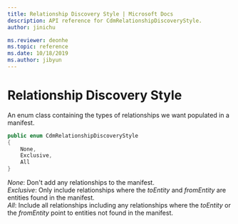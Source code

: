 ```yaml
---
title: Relationship Discovery Style | Microsoft Docs
description: API reference for CdmRelationshipDiscoveryStyle.
author: jinichu

ms.reviewer: deonhe 
ms.topic: reference 
ms.date: 10/18/2019
ms.author: jibyun
---
```


# Relationship Discovery Style

An enum class containing the types of relationships we want populated in a manifest. 

```csharp
public enum CdmRelationshipDiscoveryStyle
{
    None,       
    Exclusive,       
    All         
}               
```

*None*: Don't add any relationships to the manifest.<br/>
*Exclusive*: Only include relationships where the *toEntity* and *fromEntity* are entities found in the manifest.<br/>
*All*: Include all relationships including any relationships where the *toEntity* or the *fromEntity* point to entities not found in the manifest.